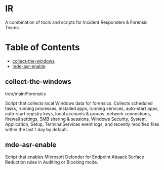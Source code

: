 # IR
A combination of tools and scripts for Incident Responders & Forensic Teams.

Table of Contents  
=================
 * [collect-the-windows](#collect-the-windows) 
 * [mde-asr-enable](#mde-asr-enable) 

## collect-the-windows
tree/main/Forensics

Script that collects local Windows data for forensics. Collects scheduled tasks, running processes, installed apps, running services, auto-start apps, auto-start registry keys, local accounts & groups, network connections, firewall settings, SMB sharing & sessions, Windows Security, System, Application, Setup, TerminalServices event logs, and recently modified files within the last 1 day by default.

## mde-asr-enable

Script that enables Microsoft Defender for Endpoint Attaack Surface Reduction rules in Auditing or Blocking mode.
